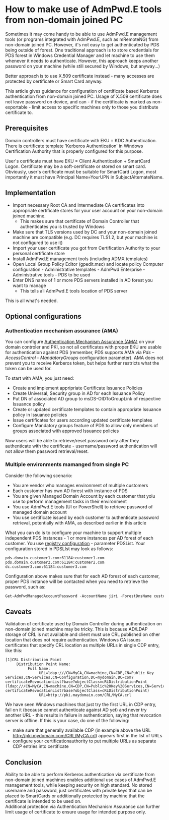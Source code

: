 # How to make use of AdmPwd.E tools from non-domain joined PC
Sometimes it may come handy to be able to use AdmPwd.E management tools (or programs integrated with AdmPwd.E, such as mRemoteNG) from non-domain joined PC. However, it's not easy to get authenticated by PDS being outside of forest. One traditional approach is to store credentials for PDS forest in Windows Credential Manager and let machine to use them whenever it needs to authenticate. However, this approach keeps another password on your machine (while still secured by Windows, but anyway...)

Better approach is to use X.509 certificate instead - many accesses are protected by certificate or Smart Card anyway. 

This article gives guidance for configuration of certificate based Kerberos authentication from non-domain joined PC. Usage of X.509 certificate does not leave password on device, and can - if the certificate is marked as non-exportable - limit access to specific machines only to those you distribute certificate to.

## Prerequisites
Domain controllers must have certificate with EKU = KDC Authentication. There is certificate template 'Kerberos Authentication' in Windows Certification Authority that is properly configured for this purpose.

User's certificate must have EKU = Client Authentication + SmartCard Logon. Certificate may be a soft-certificate or stored on smart card. Obviously, user's certificate must be suitable for SmartCard Logon, most importantly it must have Principal Name=YourUPN in SubjectAlternateName.

## Implementation
- Import necessary Root CA and Intermediate CA certificates into appropriate certificate stores for your user account on your non-domain joined machine.
  - This makes sure that certificate of Domain Controller that authenticates you is trusted by Windows
- Make sure that TLS versions used by DC and your non-domain joined machine are compatible (e.g. DC requires TLS1.2, but your machine is not configured to use it)
- Import your user certificate you got from Certification Authority to your personal certificate store
- Install AdmPwd.E management tools (including ADMX templates)
- Open Local Group Policy Editor (gpedit.msc) and locate policy Computer configuration - Administrative templates - AdmPwd Enterprise - Administrative tools - PDS to be used
- Enter DNS name of 1 or more PDS servers installed in AD forest you want to manage
  - This tells all AdmPwd.E tools location of PDS server


This is all what's needed.

## Optional configurations
### Authentication mechanism assurance (AMA)
You can configure [Authentication Mechanism Assurance (AMA)](https://docs.microsoft.com/en-us/previous-versions/windows/it-pro/windows-server-2008-R2-and-2008/dd378897(v=ws.10)) on your domain controler and PKI, so not all certificates with proper EKU are usable for authentication against PDS (remember, PDS supports AMA via *Pds – AccessControl - MandatoryGroups* configuration parameter). AMA does not prevent you to receive Kerberos token, but helps further restricts what the token can be used for.

To start with AMA, you just need:
* Create and implement appripriate Certificate Issuance Policies
* Create Universal, Security group in AD for each Issuance Policy
* Put DN of associated AD group to msDS-OIDToGroupLink of respective Issuance policy
* Create or updated certificate templates to contain appropriate Issuance policy in Issuance policies
* Issue certificates for users according updated certificate templates
* Configure Mandatory groups feature of PDS to allow only members of groups associated with approved Issuance policies

Now users will be able to retrieve/reset password only after they authenticate with the certificate - username/password authentication will not allow them password retrieval/reset.

### Multiple environments mamanged from single PC
Consider the following scenario:
* You are vendor who manages environment of multiple customers
* Each customer has own AD forest with instance of PDS
* You are given Managed Domain Account by each customer that yoiu use to perform management tasks in their environment
* You use AdmPwd.E tools (UI or PowerShell) to retrieve password of managed domain account
* You use certificate issued by each customer to authenticate password retrieval, potentially with AMA, as described earlier in this article

What you can do is to configure your machine to support multiple independent PDS instances - 1 or more instances per AD forest of each customer. You use [registry configuration](~/articles/Specification/Management-Tools/Configuration.md) - parameter PDSList.
Your configuration stored in PDSLIst may look as follows:
```
pds.domain.customer1.com:61184:customer1.com
pds.domain.customer2.com:61184:customer2.com
dc.customer3.com:61184:customer3.com
```
Configuration above makes sure that for each AD forest of each customer, proper PDS instance will be contacted when you need to retrieve the password, such as:
```PowerShell
Get-AdmPwdManagedAccountPassword -AccountName jiri -ForestDnsName customer2.com
```
## Caveats
Validation of certificate used by Domain Controller during authentication on non-domain joined machine may be tricky. This is because AD/LDAP storage of CRL is not available and client must use CRL published on other location that does not require authentication.
Windows CA issues certificates that specify CRL location as multiple URLs in single CDP entry, like this:
```
[1]CRL Distribution Point
     Distribution Point Name:
          Full Name:
               URL=ldap:///CN=MyCA,CN=machine,CN=CDP,CN=Public Key Services,CN=Services,CN=Configuration,DC=mydomain,DC=com?certificateRevocationList?base?objectClass=cRLDistributionPoint (ldap:///CN=MyCA,CN=machine,CN=CDP,CN=Public%20Key%20Services,CN=Services,CN=Configuration,DC=mydomain,DC=com?certificateRevocationList?base?objectClass=cRLDistributionPoint)
               URL=http://pki.maydomain.com/CRL/MyCA.crl
```
We have seen Windows machines that just try the first URL in CDP entry, fail on it (because cannot authenticate against AD yet) and never try another URL - this results in failure in authentication, saying that revocation server is offline.
If this is your case, do one of the following:
- make sure that generally available CDP (in example above the URL http://pki.mydomain.com/CRL/MyCA.crl) appears first in the list of URLs
- configure your certificationauthority to put multiple URLs as separate CDP entries into certificate

## Conclusion
Ability to be able to perform Kerberos authentication via certificate from non-domain joined machines enables additional use cases of AdmPwd.E management tools, while keeping security on high standard. No stored username and password, just certificates with private keys that can be placed to SmartCards or additionally protected by machine that the certificate is intended to be used on.  
Additional protection via Authentication Mechanism Assurance can further limit usage of certificate to ensure usage for intended purpose only.